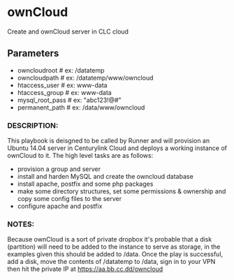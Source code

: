 # ownCloud
Create and ownCloud server in CLC cloud

## Parameters
* owncloudroot # ex: /datatemp  
* owncloudpath # ex: /datatemp/www/owncloud
* htaccess_user # ex: www-data
* htaccess_group # ex: www-data
* mysql_root_pass # ex: "abc123!@#"
* permanent_path # ex: /data/www/owncloud

### DESCRIPTION:
This playbook is deisgned to be called by Runner and will provision an Ubuntu 14.04 server in Centurylink Cloud and deploys a working instance of ownCloud to it.
The high level tasks are as follows:
* provision a group and server
* install and harden MySQL and create the owncloud database
* install apache, postfix and some php packages
* make some directory structures, set some permissions & ownership and copy some config files to the server
* configure apache and postfix

### NOTES:
Because ownCloud is a sort of private dropbox it's probable that a disk (partition) will need to be added to the instance to serve as storage, in the examples given this should be added to /data.
Once the play is successful, add a disk, move the contents of /datatemp to /data, sign in to your VPN then hit the private IP at https://aa.bb.cc.dd/owncloud
